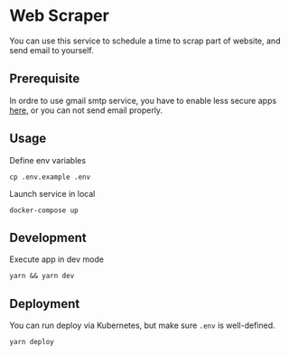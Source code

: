Web Scraper
===

You can use this service to schedule a time to scrap part of website, and send email to yourself.

## Prerequisite

In ordre to use gmail smtp service, you have to enable less secure apps [here](https://myaccount.google.com/lesssecureapps), or you can not send email properly.

## Usage

Define env variables

```
cp .env.example .env
```

Launch service in local

```
docker-compose up
```

## Development

Execute app in dev mode

```
yarn && yarn dev
```

## Deployment

You can run deploy via Kubernetes, but make sure `.env` is well-defined.

```
yarn deploy
```
